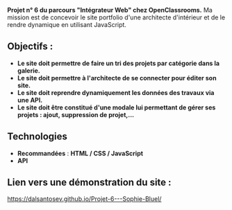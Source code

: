 **Projet n° 6 du parcours "Intégrateur Web" chez OpenClassrooms.**
Ma mission est de concevoir le site portfolio d'une architecte d'intérieur et de le rendre dynamique en utilisant JavaScript.

## Objectifs :
- **Le site doit permettre de faire un tri des projets par catégorie dans la galerie.** 
- **Le site doit permettre à l'architecte de se connecter pour éditer son site.**
- **Le site doit reprendre dynamiquement les données des travaux via une API.**
- **Le site doit être constitué d'une modale lui permettant de gérer ses projets : ajout, suppression de projet,...**

## Technologies 
- **Recommandées** : **HTML / CSS / JavaScript**
- **API**

## Lien vers une démonstration du site :
https://dalsantosev.github.io/Projet-6---Sophie-Bluel/



